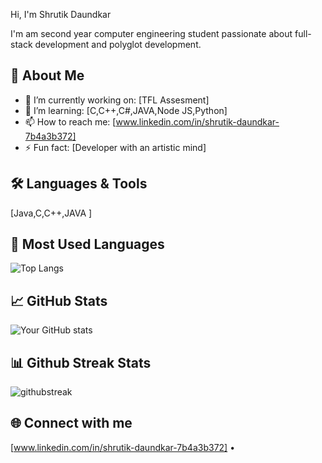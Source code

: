 Hi, I'm Shrutik Daundkar
 
I'm am second year computer engineering student passionate about full-stack development and polyglot development.
 
## 🚀 About Me
 
- 🔭 I’m currently working on: [TFL Assesment]
- 🌱 I’m learning: [C,C++,C#,JAVA,Node JS,Python]
- 📫 How to reach me: [www.linkedin.com/in/shrutik-daundkar-7b4a3b372]
- ⚡ Fun fact: [Developer with an artistic mind]
 
## 🛠️ Languages & Tools
 
[Java,C,C++,JAVA ]
 
## 👀 Most Used Languages
 
![Top Langs](https://github-readme-stats.vercel.app/api/top-langs/?username=ShrutikDaundkar&layout=compact)
 
## 📈 GitHub Stats
 
![Your GitHub stats](https://github-readme-stats.vercel.app/api?username=ShruitkDaundkar&show_icons=true&hide_title=true)
 
## 📊 Github Streak Stats
 
![githubstreak](https://streak-stats.demolab.com?user=ShrutikDaundkar&theme=highcontrast&border_radius=5.4)
 
 
## 🌐 Connect with me
 
[www.linkedin.com/in/shrutik-daundkar-7b4a3b372] • 

